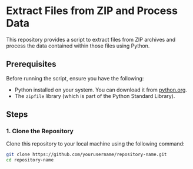# Extract Files from ZIP and Process Data

This repository provides a script to extract files from ZIP archives and process the data contained within those files using Python.

## Prerequisites

Before running the script, ensure you have the following:

- Python installed on your system. You can download it from [python.org](https://www.python.org/).
- The `zipfile` library (which is part of the Python Standard Library).

## Steps

### 1. Clone the Repository

Clone this repository to your local machine using the following command:

```sh
git clone https://github.com/yourusername/repository-name.git
cd repository-name
